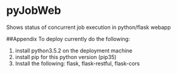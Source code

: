 # pyJobWeb
Shows status of concurrent job execution in python/flask webapp

##Appendix
To deploy currently do the following:
1. install python3.5.2 on the deployment machine
2. install pip for this python version (pip35)
3. Install the following: flask, flask-restful, flask-cors

